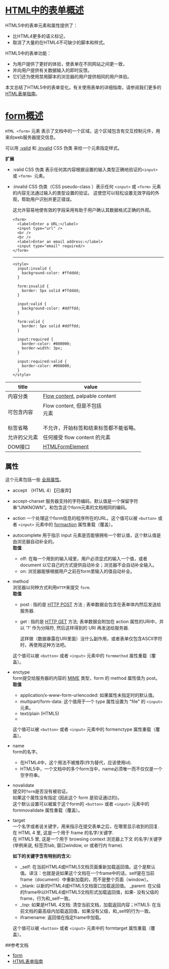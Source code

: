 # [HTML中的表单概述](https://developer.mozilla.org/zh-CN/docs/Web/Guide/HTML/Forms_in_HTML)

HTML5中的表单元素和属性提供了：
  - 比HTML4更多的语义标记，
  - 取消了大量的在HTML4不可缺少的脚本和样式。

HTML5中的表单功能：
  - 为用户提供了更好的体验，使表单在不同网站之间更一致，
  - 并向用户提供有关数据输入的即时反馈。
  - 它们还为使用禁用脚本的浏览器的用户提供相同的用户体验。

本文总结了HTML5中的表单变化。有关使用表单的详细指南，请参阅我们更多的[HTML表单指南](https://developer.mozilla.org/zh-CN/docs/Learn/HTML/Forms)。

# [form概述](https://developer.mozilla.org/zh-CN/docs/Web/HTML/Element/form)
`HTML <form>` 元素 表示了文档中的一个区域，这个区域包含有交互控制元件，用来向web服务器提交信息。

可以用 [:valid](https://developer.mozilla.org/zh-CN/docs/Web/CSS/:valid) 和 [:invalid](https://developer.mozilla.org/zh-CN/docs/Web/CSS/:invalid) CSS 伪类 来给一个元素指定样式。

**扩展**
  - :valid CSS 伪类 表示任何其内容根据设置的输入类型正确地验证的`<input> `或 `<form> `元素。
  - :invalid CSS 伪类（CSS pseudo-class ）表示任何 `<input>` 或 `<form>` 元素的内容无法通过输入的类型设置的验证。 这使您可以轻松设置无效字段的外观，帮助用户识别并更正错误。

    这允许容易地使有效的字段采用有助于用户确认其数据格式正确的外观。


        <form>
          <label>Enter a URL:</label>
          <input type="url" />
          <br />
          <br />
          <label>Enter an email address:</label>
          <input type="email" required/>
        </form>
      -----------
        <style>
          input:invalid {
            background-color: #ffdddd;
          }

          form:invalid {
            border: 5px solid #ffdddd;
          }

          input:valid {
            background-color: #ddffdd;
          }

          form:valid {
            border: 5px solid #ddffdd;
          }

          input:required {
            border-color: #800000;
            border-width: 3px;
          }

          input:required:valid {
            border-color: #008000;
          }
        </style>

| title | value |
|-|-|
| 内容分类 | [Flow content](https://developer.mozilla.org/en-US/docs/Web/Guide/HTML/Content_categories#Flow_content), palpable content |
| 可包含内容 |  Flow content, 但是不包括 <form> 元素 |
| 标签省略 |  不允许，开始标签和结束标签都不能省略。 |
| 允许的父元素 |  任何接受 flow content 的元素 |
| DOM接口  |  [HTMLFormElement](https://developer.mozilla.org/zh-CN/docs/Web/API/HTMLFormElement) |

## 属性

这个元素包括一些 [全局属性](https://developer.mozilla.org/en-US/docs/Web/HTML/Global_attributes)。

- accept （HTML 4）【已废弃】
- accept-charset 服务器支持的字符编码，默认值是一个保留字符串“UNKNOWN”。和包含这个form元素的文档相同的编码。
- action 一个处理这个form信息的程序所在的URL。这个值可以被 `<button>` 或者 `<input>` 元素中的 [formaction](https://developer.mozilla.org/zh-CN/docs/Web/HTML/Element/button#attr-formaction) 属性重载（覆盖）。
- autocomplete 用于指示 input 元素是否能够拥有一个默认值，这个默认值是由浏览器自动补全的。   
  **取值**

  - off: 在每一个用到的输入域里，用户必须显式的输入一个值，或者document 以它自己的方式提供自动补全；浏览器不会自动补全输入。
  - on: 浏览器能够根据用户之前在form里输入的值自动补全。

- method     
  浏览器以何种方式利用`HTTP`来提交 `form`.  
  **取值**
  - post : 指的是 [HTTP POST](https://www.w3.org/Protocols/rfc2616/rfc2616-sec9.html#sec9.5) 方法 ; 表单数据会包含在表单体内然后发送给服务器.
  - get : 指的是 [HTTP GET](https://www.w3.org/Protocols/rfc2616/rfc2616-sec9.html#sec9.3) 方法; 表单数据会附加在 action 属性的URI中，并以 '?' 作为分隔符, 然后这样得到的 URI 再发送给服务器.

    这样做（数据暴露在URI里面）没什么副作用，或者表单仅包含ASCII字符时，再使用这种方法吧。

  这个值可以被 `<button>` 或者 `<input>` 元素中的 `formmethod` 属性重载（覆盖）。

- enctype  
  form提交给服务器的内容的 [MIME](https://en.wikipedia.org/wiki/Media_type) 类型，form 的 method 属性值为 post。   
  **取值**
    - application/x-www-form-urlencoded: 如果属性未指定时的默认值。
    - multipart/form-data: 这个值用于一个 type 属性设置为 "file" 的 `<input>` 元素。
    - text/plain (HTML5)
    -
  这个值可以被 `<button>` 或者 `<input>` 元素中的 formenctype 属性重载（覆盖）。  

- name  
  form的名字。
  - 在HTML4中，这个用法不被推荐(作为替代，应该使用id).
  - HTML5中，一个文档中的多个form当中，name必须唯一而不仅仅是一个空字符串。  
- novalidate  
  提交时`form`是否没有被验证。  
  如果这个属性没有指定 (因此这个 form 是验证通过的)。  
  这个默认设置可以被属于这个form的 `<button>` 或者 `<input>` 元素中的 formnovalidate 属性重载（覆盖）。

- target  
  一个名字或者说关键字，用来指示在提交表单之后，在哪里显示收到的回复.   
  在 HTML 4 里, 这是一个用于 frame 的名字/关键字.  
  在 HTML5 里, 这是一个用于 browsing context 浏览器上下文  的名字/关键字 (举例来说, 标签页tab, 窗口window, or 或者行内 frame).

  **如下的关键字含有特别的含义:**

    - _self: 在当前HTML4或HTML5文档页面重新加载返回值。这个是默认值。译注：也就是说如果这个文档在一个frame中的话，self是在当前frame（document）中重新加载的，而不是整个页面（window）。
    - _blank: 以新的HTML4或HTML5文档窗口加载返回值。
    _parent: 在父级的frame中以HTML4或HTML5文档形式加载返回值，如果- 没有父级的frame，行为和_self一致。
    - _top: 如果是HTML 4文档: 清空当前文档，加载返回内容；HTML5: 在当前文档的最高级内加载返回值，如果没有父级，和_self的行为一致。
    - iframename: 返回值在指定frame中加载。

  这个值可以被 `<button>` 或者 `<input>` 元素中的 formtarget 属性重载（覆盖）。

##参考文档
 - [form](https://developer.mozilla.org/zh-CN/docs/Web/HTML/Element/form)
 - [HTML表单指南](https://developer.mozilla.org/zh-CN/docs/Learn/HTML/Forms)
